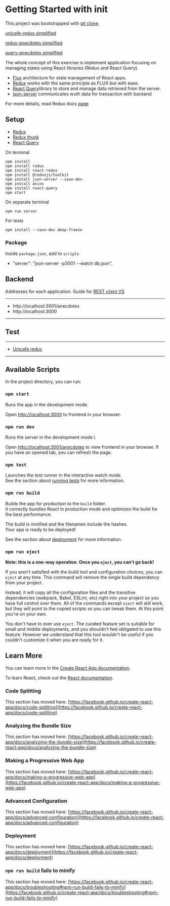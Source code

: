 # Getting Started with init


This project was bootstrapped with [git clone](https://www.git-scm.com/docs/git-clone).

[unicafe-redux simplified](https://github.com/fullstack-hy2020/unicafe-redux) 

[redux-anecdotes simplified](https://github.com/fullstack-hy2020/redux-anecdotes) 

[query-anecdotes simplified](https://github.com/fullstack-hy2020/query-anecdotes)

The whole concept of this exercise is implement application focusing on managing states using React libraries (Redux and React Query). 

* [Flux](https://opensource.fb.com/) architecture for state management of React apps.
* [Redux](https://redux.js.org/) works with the same principle as FLUX but with ease.
* [React Query](https://react-query-v3.tanstack.com/)library to store and manage data retrieved from the server.
* [json-server](https://fullstackopen.com/en/part2/getting_data_from_server) communicates wuth data for transaction with backend

For more details, read Redux docs [page](https://redux.js.org/introduction/why-rtk-is-redux-today)

## Setup


* [Redux](https://react-redux.js.org/)
* [Redux thunk](https://github.com/reduxjs/redux-thunk)
* [React Query](https://tanstack.com/query/v3/)


On terminal
```
npm install
npm install redux
npm install react-redux
npm install @reduxjs/toolkit
npm install json-server --save-dev
npm install axios
npm install react-query
npm start

```
On separate terminal
```
npm run server
```

For tests
```
npm install --save-dev deep-freeze
```



### Package
Inside `package.json`, add to `scripts`
* "server": "json-server -p3001 --watch db.json",
  






## Backend

Addresses for each application. Guide for [REST client VS](https://coderethinked.com/rest-client-for-visual-studio-2022/)

------------
* http://localhost:3001/anecdotes
* http://localhost:3000
------------

## Test
------------
* [Unicafe redux](https://github.com/z1skgr/FullOpenStack2023/tree/main/Part%206/unicafe-redux/src)
------------


## Available Scripts

In the project directory, you can run:

### `npm start`

Runs the app in the development mode.

Open [http://localhost:3000](http://localhost:3000) to frontend  in your browser.




### `npm run dev`

Runs the server in the development mode.\

Open [http://localhost:3001/anecdotes](http://localhost:3001/anecdotes) to view frontend in your browser. If you have an opened tab, you can refresh the page.




### `npm test`

Launches the test runner in the interactive watch mode.\
See the section about [running tests](https://facebook.github.io/create-react-app/docs/running-tests) for more information.

### `npm run build`

Builds the app for production to the `build` folder.\
It correctly bundles React in production mode and optimizes the build for the best performance.

The build is minified and the filenames include the hashes.\
Your app is ready to be deployed!

See the section about [deployment](https://facebook.github.io/create-react-app/docs/deployment) for more information.

### `npm run eject`

**Note: this is a one-way operation. Once you `eject`, you can't go back!**

If you aren't satisfied with the build tool and configuration choices, you can `eject` at any time. This command will remove the single build dependency from your project.

Instead, it will copy all the configuration files and the transitive dependencies (webpack, Babel, ESLint, etc) right into your project so you have full control over them. All of the commands except `eject` will still work, but they will point to the copied scripts so you can tweak them. At this point you're on your own.

You don't have to ever use `eject`. The curated feature set is suitable for small and middle deployments, and you shouldn't feel obligated to use this feature. However we understand that this tool wouldn't be useful if you couldn't customize it when you are ready for it.

## Learn More

You can learn more in the [Create React App documentation](https://facebook.github.io/create-react-app/docs/getting-started).

To learn React, check out the [React documentation](https://reactjs.org/).

### Code Splitting

This section has moved here: [https://facebook.github.io/create-react-app/docs/code-splitting](https://facebook.github.io/create-react-app/docs/code-splitting)

### Analyzing the Bundle Size

This section has moved here: [https://facebook.github.io/create-react-app/docs/analyzing-the-bundle-size](https://facebook.github.io/create-react-app/docs/analyzing-the-bundle-size)

### Making a Progressive Web App

This section has moved here: [https://facebook.github.io/create-react-app/docs/making-a-progressive-web-app](https://facebook.github.io/create-react-app/docs/making-a-progressive-web-app)

### Advanced Configuration

This section has moved here: [https://facebook.github.io/create-react-app/docs/advanced-configuration](https://facebook.github.io/create-react-app/docs/advanced-configuration)

### Deployment

This section has moved here: [https://facebook.github.io/create-react-app/docs/deployment](https://facebook.github.io/create-react-app/docs/deployment)

### `npm run build` fails to minify

This section has moved here: [https://facebook.github.io/create-react-app/docs/troubleshooting#npm-run-build-fails-to-minify](https://facebook.github.io/create-react-app/docs/troubleshooting#npm-run-build-fails-to-minify)



